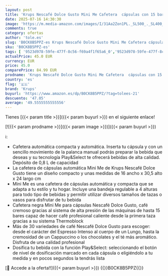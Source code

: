 ```yaml
---
layout: post
title: 'Krups Nescafé Dolce Gusto Mini Me Cafetera  cápsulas con 15 bares de presión  capacidad 0.8 L  bebidas frías o calientes  Play&Select  Thermoblock  35 tipos café  Negra  KP1238'
date: 2025-07-16 14:30:30
image: 'https://m.media-amazon.com/images/I/31Aa2Zon1PL._SL500_._SL400_.jpg'
comments: true
category: ofertas
author: 'tole.es'
slug: 'B0CK8B5PPZ-es Krups Nescafé Dolce Gusto Mini Me Cafetera cápsulas con 15...'
sku: 'B0CK8B5PPZ-es'
tags: [ '9523d978-59fe-477f-8c56-f69a4f1f65a6_0','9523d978-59fe-477f-8c56-f69a4f1f65a6_701','9523d978-59fe-477f-8c56-f69a4f1f65a6_9101','Arborist Merchandising Root','Cafeteras individuales','Hogar y cocina','Máquinas cafeteras','New Arrivals Social: Home and Kitchen','Self Service','Special Features Stores','Utensilios para café y té','cafetera','dolce','gusto','krups','top brands_home_and_kitchen','🇪🇸', ]
actualPrice: 45.0 EUR
currency: EUR
price: 45.0
comparePrice: 84.99 EUR
prodname: 'Krups Nescafé Dolce Gusto Mini Me Cafetera  cápsulas con 15 bares de presión  capacidad 0.8 L  bebidas frías o calientes  Play&Select  Thermoblock  35 tipos café  Negra  KP1238'
country: 'es'
flag: '🇪🇸'
brand: 'Krups'
buyurl: 'https://www.amazon.es/dp/B0CK8B5PPZ/?tag=tolees-21'
descuento: '47.05'
average: '49.5555555555556'
---
```


Tienes [{{< param title >}}]({{< param buyurl >}}) en el siguiente enlace!

[![{{< param prodname >}}]({{< param image >}})]({{< param buyurl >}})

ℹ️:

- Cafetera automática compacta y automática. Inserta tu cápsula y con un sencillo movimiento de la palanca manual podrás preparar la bebida que deseas y su tecnología Play&Select te ofrecerá bebidas de alta calidad. Depósito de 0,8 L de capacidad
- La cafetera de cápsulas automática Mini Me de Krups Nescafé Dolce Gusto tiene un diseño compacto y unas medidas de 16 ancho x 30,5 alto x 24 largo cm
- Mini Me es una cafetera de cápsulas automática y compacta que se adapta a tu estilo y tu hogar. Incluye una bandeja regulable a 4 alturas para todo tipo de bebidas y permitir utilizar diversos tamaños de tazas o vasos para disfrutar de tu bebida
- Cafetera negra Mini Me para cápsulas Nescafé Dolce Gusto, café cremoso gracias al sistema de alta presión de las máquinas de hasta 15 bares capaz de hacer café profesional caliente desde la primera taza gracias a su sistema Thermoblock
- Más de 30 variedades de café Nescafé Dolce Gusto para escoger: desde el carácter del Espresso Intenso al cuerpo de un Lungo, hasta la cremosidad de un Cappuccino o los chocolates y el té más aromático. Disfruta de una calidad profesional
- Dosifica tu bebida con la función Play&Select: seleccionando el botón de nivel de dosificación marcado en cada cápsula o eligiéndolo a tu medida y en pocos segundos la tendrás lista

[🛒 Accede a la oferta!!]({{< param buyurl >}})
{{<world>}}B0CK8B5PPZ{{</world>}}
